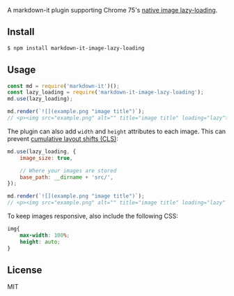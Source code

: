 A markdown-it plugin supporting Chrome 75's [native image lazy-loading](https://addyosmani.com/blog/lazy-loading/).

## Install

```bash
$ npm install markdown-it-image-lazy-loading
```

## Usage

```javascript
const md = require('markdown-it')();
const lazy_loading = require('markdown-it-image-lazy-loading');
md.use(lazy_loading);

md.render(`![](example.png "image title")`);
// <p><img src="example.png" alt="" title="image title" loading="lazy"></p>\n
```

The plugin can also add `width` and `height` attributes to each image. This can prevent [cumulative layout shifts (CLS)](https://web.dev/cls/):

```javascript
md.use(lazy_loading, {
    image_size: true,

    // Where your images are stored
    base_path: __dirname + 'src/', 
});

md.render(`![](example.png "image title")`);
// <p><img src="example.png" alt="" title="image title" loading="lazy" width="100" height="100"></p>\n
```

To keep images responsive, also include the following CSS:
```css
img{
    max-width: 100%;
    height: auto;
}
```

## License

MIT
